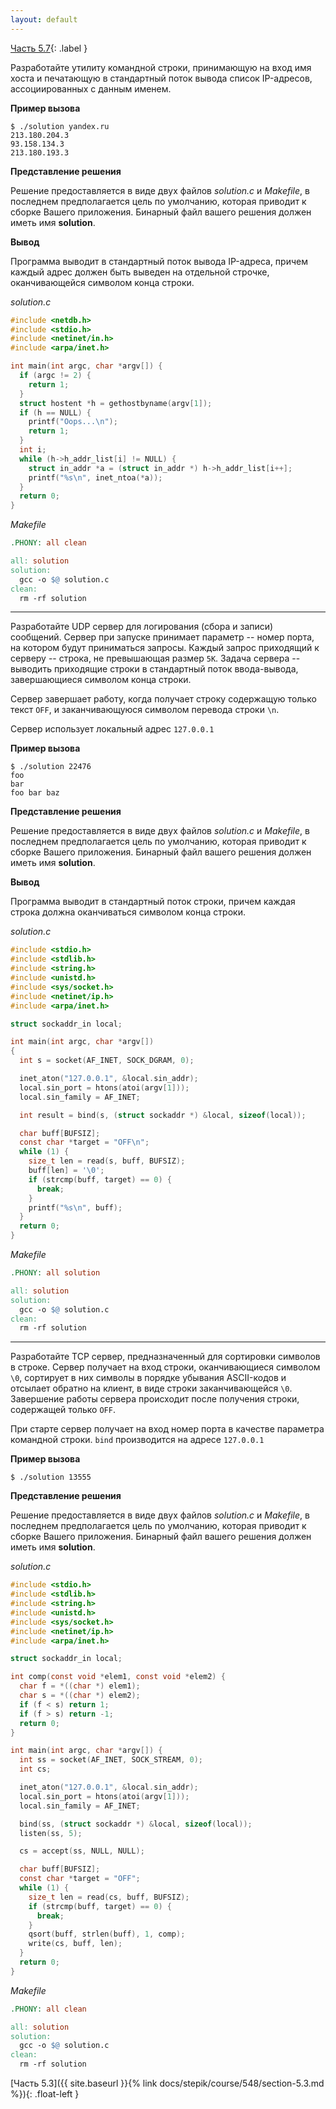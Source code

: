 ```yaml
---
layout: default
---
```


<span>[Часть 5.7](){: .label }</span>

Разработайте утилиту командной строки, принимающую на вход имя хоста и печатающую в 
стандартный поток вывода список IP-адресов, ассоциированных с данным именем.

__Пример вызова__

```shell
$ ./solution yandex.ru
213.180.204.3
93.158.134.3
213.180.193.3
```

__Представление решения__

Решение предоставляется в виде двух файлов _solution.c_ и _Makefile_, в последнем
предполагается цель по умолчанию, которая приводит к сборке Вашего приложения.
Бинарный файл вашего решения должен иметь имя __solution__.

__Вывод__

Программа выводит в стандартный поток вывода IP-адреса, причем каждый адрес должен
быть выведен на отдельной строчке, оканчивающейся символом конца строки.

_solution.c_

```c
#include <netdb.h>
#include <stdio.h>
#include <netinet/in.h>
#include <arpa/inet.h>

int main(int argc, char *argv[]) {
  if (argc != 2) {
    return 1;
  }
  struct hostent *h = gethostbyname(argv[1]);
  if (h == NULL) {
    printf("Oops...\n");
    return 1;
  }
  int i;
  while (h->h_addr_list[i] != NULL) {
    struct in_addr *a = (struct in_addr *) h->h_addr_list[i++];
    printf("%s\n", inet_ntoa(*a));
  }
  return 0;
}
```

_Makefile_

```makefile
.PHONY: all clean

all: solution
solution:
  gcc -o $@ solution.c
clean:
  rm -rf solution
```

---

Разработайте UDP сервер для логирования (сбора и записи) сообщений. Сервер при запуске
принимает параметр -- номер порта, на котором будут приниматься запросы. Каждый запрос
приходящий к серверу -- строка, не превышающая размер `5K`.  Задача сервера -- выводить
приходящие строки в стандартный поток ввода-вывода, завершающиеся символом конца строки.

Сервер завершает работу, когда получает строку содержащую только текст `OFF`, и 
заканчивающуюся символом перевода строки `\n`.

Сервер использует локальный адрес `127.0.0.1`

__Пример вызова__

```shell
$ ./solution 22476
foo
bar 
foo bar baz
```

__Представление решения__

Решение предоставляется в виде двух файлов _solution.c_ и _Makefile_, в последнем
предполагается цель по умолчанию, которая приводит к сборке Вашего приложения.
Бинарный файл вашего решения должен иметь имя __solution__.

__Вывод__

Программа выводит в стандартный поток строки, причем каждая строка должна оканчиваться 
символом конца строки.

_solution.c_

```c
#include <stdio.h>
#include <stdlib.h>
#include <string.h>
#include <unistd.h>
#include <sys/socket.h>
#include <netinet/ip.h>
#include <arpa/inet.h>

struct sockaddr_in local;

int main(int argc, char *argv[])
{
  int s = socket(AF_INET, SOCK_DGRAM, 0);

  inet_aton("127.0.0.1", &local.sin_addr);
  local.sin_port = htons(atoi(argv[1]));
  local.sin_family = AF_INET;

  int result = bind(s, (struct sockaddr *) &local, sizeof(local));

  char buff[BUFSIZ];
  const char *target = "OFF\n";
  while (1) {
    size_t len = read(s, buff, BUFSIZ);
    buff[len] = '\0';
    if (strcmp(buff, target) == 0) {
      break;
    }
    printf("%s\n", buff);
  }
  return 0;
}
```

_Makefile_

```makefile
.PHONY: all solution

all: solution
solution:
  gcc -o $@ solution.c
clean:
  rm -rf solution
```

---

Разработайте TCP сервер, предназначенный для сортировки символов в строке. Сервер 
получает на вход строки, оканчивающиеся символом `\0`, сортирует в них символы 
в порядке убывания ASCII-кодов и отсылает обратно на клиент, в виде строки 
заканчивающейся `\0`. Завершение работы сервера происходит после получения строки,
содержащей только `OFF`.

При старте сервер получает на вход номер порта в качестве параметра командной строки. 
`bind` производится на адресе `127.0.0.1`

__Пример вызова__

```shell
$ ./solution 13555
```

__Представление решения__

Решение предоставляется в виде двух файлов _solution.c_ и _Makefile_, в последнем
предполагается цель по умолчанию, которая приводит к сборке Вашего приложения.
Бинарный файл вашего решения должен иметь имя __solution__.

_solution.c_

```c
#include <stdio.h>
#include <stdlib.h>
#include <string.h>
#include <unistd.h>
#include <sys/socket.h>
#include <netinet/ip.h>
#include <arpa/inet.h>

struct sockaddr_in local;

int comp(const void *elem1, const void *elem2) {
  char f = *((char *) elem1);
  char s = *((char *) elem2);
  if (f < s) return 1;
  if (f > s) return -1;
  return 0;
}

int main(int argc, char *argv[]) {
  int ss = socket(AF_INET, SOCK_STREAM, 0);
  int cs;

  inet_aton("127.0.0.1", &local.sin_addr);
  local.sin_port = htons(atoi(argv[1]));
  local.sin_family = AF_INET;

  bind(ss, (struct sockaddr *) &local, sizeof(local));
  listen(ss, 5);

  cs = accept(ss, NULL, NULL);

  char buff[BUFSIZ];
  const char *target = "OFF";
  while (1) {
    size_t len = read(cs, buff, BUFSIZ);
    if (strcmp(buff, target) == 0) {
      break;
    }
    qsort(buff, strlen(buff), 1, comp);
    write(cs, buff, len);
  }
  return 0;
}
```

_Makefile_

```makefile
.PHONY: all clean

all: solution
solution:
  gcc -o $@ solution.c
clean:
  rm -rf solution
```

<span class="d-block text-right">
  [Часть 5.3]({{ site.baseurl }}{% link docs/stepik/course/548/section-5.3.md %}){: .float-left }
</span>
